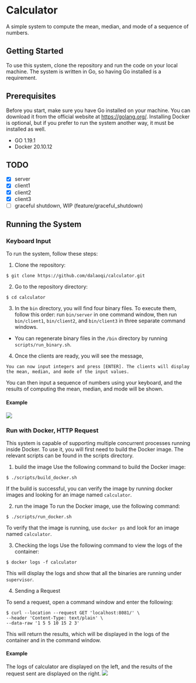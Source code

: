 # Calculator

A simple system to compute the mean, median, and mode of a sequence of numbers.

## Getting Started

To use this system, clone the repository and run the code on your local machine. The system is written in Go, so having Go installed is a requirement.

## Prerequisites

Before you start, make sure you have Go installed on your machine. You can download it from the official website at https://golang.org/. Installing Docker is optional, but if you prefer to run the system another way, it must be installed as well.

* GO 1.19.1
* Docker 20.10.12

## TODO
- [x] server
- [x] client1
- [x] client2
- [x] client3 
- [ ] graceful shutdown, WIP (feature/graceful_shutdown)
## Running the System

### Keyboard Input
To run the system, follow these steps:

1. Clone the repository:

```shell=
$ git clone https://github.com/dalaoqi/calculator.git
```

2. Go to the repository directory:
```shell=
$ cd calculator
```
3. In the `bin` directory, you will find four binary files. To execute them, follow this order: run `bin/server` in one command window, then run `bin/client1`, `bin/client2`, and `bin/client3` in three separate command windows.

* You can regenerate binary files in the `/bin` directory by running `scripts/run_binary.sh`.

4. Once the clients are ready, you will see the message, 
```
You can now input integers and press [ENTER]. The clients will display the mean, median, and mode of the input values.
```
You can then input a sequence of numbers using your keyboard, and the results of computing the mean, median, and mode will be shown.

#### Example

![](https://i.imgur.com/4nZEYhh.png)


### Run with Docker, HTTP Request

This system is capable of supporting multiple concurrent processes running inside Docker. To use it, you will first need to build the Docker image. The relevant scripts can be found in the scripts directory.

1. build the image
Use the following command to build the Docker image:
```shell=
$ ./scripts/build_docker.sh
```
If the build is successful, you can verify the image by running docker images and looking for an image named `calculator`.

2. run the image
To run the Docker image, use the following command:
```shell=
$ ./scripts/run_docker.sh
```

To verify that the image is running, use `docker ps` and look for an image named `calculator`.

3. Checking the logs
Use the following command to view the logs of the container:
```shell=
$ docker logs -f calculator
```
This will display the logs and show that all the binaries are running under `supervisor`. 

4. Sending a Request

To send a request, open a command window and enter the following:
```shell=
$ curl --location --request GET 'localhost:8081/' \
--header 'Content-Type: text/plain' \
--data-raw '1 5 5 10 15 2 3'
```

This will return the results, which will be displayed in the logs of the container and in the command window.

#### Example
The logs of calculator are displayed on the left, and the results of the request sent are displayed on the right.
![](https://i.imgur.com/VVrBgsb.png)
